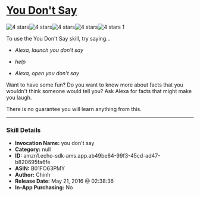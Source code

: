 # [You Don't Say](http://alexa.amazon.com/#skills/amzn1.echo-sdk-ams.app.ab49be64-99f3-45cd-ad47-b820695fa6fe)
![4 stars](../../images/ic_star_black_18dp_1x.png)![4 stars](../../images/ic_star_black_18dp_1x.png)![4 stars](../../images/ic_star_black_18dp_1x.png)![4 stars](../../images/ic_star_black_18dp_1x.png)![4 stars](../../images/ic_star_border_black_18dp_1x.png) 1

To use the You Don't Say skill, try saying...

* *Alexa, launch you don't say*

* *help*

* *Alexa, open you don't say*

Want to have some fun? Do you want to know more about facts that you wouldn't think someone would tell you? Ask Alexa for facts that might make you laugh.

There is no guarantee you will learn anything from this.

***

### Skill Details

* **Invocation Name:** you don't say
* **Category:** null
* **ID:** amzn1.echo-sdk-ams.app.ab49be64-99f3-45cd-ad47-b820695fa6fe
* **ASIN:** B01FO63PMY
* **Author:** Chinh
* **Release Date:** May 21, 2016 @ 02:38:36
* **In-App Purchasing:** No
